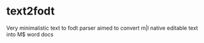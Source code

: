 # text2fodt
Very minimalistic text to fodt parser aimed to convert m|l native editable text into M$ word docs
